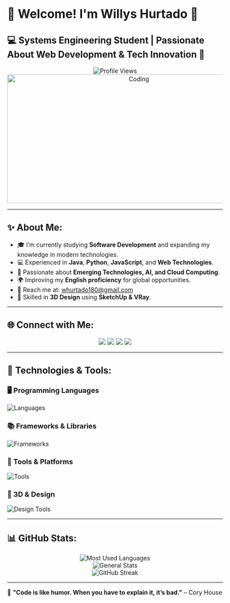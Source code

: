 # 🌟 Welcome! I'm Willys Hurtado 👋  

## 💻 Systems Engineering Student | Passionate About Web Development & Tech Innovation 🚀  

<div align="center">
  <img src="https://komarev.com/ghpvc/?username=sirwillys06&label=Profile%20Views&color=blue&style=flat" alt="Profile Views" />
</div>

<div align="center">
  <img src="https://media.giphy.com/media/qgQUggAC3Pfv687qPC/giphy.gif" alt="Coding" width="600" height="300" />
</div>

---

## ✨ About Me:

- 🎓 I’m currently studying **Software Development** and expanding my knowledge in modern technologies.
- 💻 Experienced in **Java**, **Python**, **JavaScript**, and **Web Technologies**.
- 🎯 Passionate about **Emerging Technologies, AI, and Cloud Computing**.
- 🌍 Improving my **English proficiency** for global opportunities.
- 📧 Reach me at: [whurtado180@gmail.com](mailto:whurtado180@gmail.com)
- 🎨 Skilled in **3D Design** using **SketchUp & VRay**.

---

## 🌐 Connect with Me:

<div align="center">
<a href="https://www.instagram.com" target="_blank"><img src="https://img.shields.io/badge/Instagram-%23E4405F.svg?style=for-the-badge&logo=instagram&logoColor=white" /></a>
<a href="https://www.linkedin.com" target="_blank"><img src="https://img.shields.io/badge/LinkedIn-%230077B5.svg?style=for-the-badge&logo=linkedin&logoColor=white" /></a>
<a href="https://www.youtube.com" target="_blank"><img src="https://img.shields.io/badge/YouTube-%23FF0000.svg?style=for-the-badge&logo=youtube&logoColor=white" /></a>
<a href="https://www.facebook.com" target="_blank"><img src="https://img.shields.io/badge/Facebook-%231877F2.svg?style=for-the-badge&logo=facebook&logoColor=white" /></a>
</div>

---

## 🚀 Technologies & Tools:

### 🖥️ Programming Languages
<div>
  <img src="https://skillicons.dev/icons?i=python,java,javascript,html,css" alt="Languages" />
</div>

### 📚 Frameworks & Libraries
<div>
  <img src="https://skillicons.dev/icons?i=spring,react" alt="Frameworks" />
</div>

### 🔧 Tools & Platforms
<div>
  <img src="https://skillicons.dev/icons?i=docker,git,github,powerbi,canva,cisco" alt="Tools" />
</div>

### 🎨 3D & Design
<div>
  <img src="https://skillicons.dev/icons?i=sketchup,vscode" alt="Design Tools" />
</div>

---

## 📊 GitHub Stats:

<div align="center">
  <img src="https://github-readme-stats.vercel.app/api/top-langs?username=sirwillys06&show_icons=true&locale=en&theme=radical&layout=compact" alt="Most Used Languages" />
</div>

<div align="center">
  <img src="https://github-readme-stats.vercel.app/api?username=sirwillys06&show_icons=true&locale=en&theme=radical" alt="General Stats" />
</div>

<div align="center">
  <img src="https://github-readme-streak-stats.herokuapp.com/?user=sirwillys06&theme=radical" alt="GitHub Streak" />
</div>

---

🎯 **"Code is like humor. When you have to explain it, it’s bad."** – Cory House

